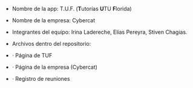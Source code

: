 - Nombre de la app: T.U.F. (**T**utorías **U**TU **F**lorida)
- Nombre de la empresa: Cybercat

- Integrantes del equipo: Irina Ladereche, Elías Pereyra, Stiven Chagias.

- Archivos dentro del repositorio:
- · Página de TUF
- · Página de la empresa (Cybercat)
- · Registro de reuniones
